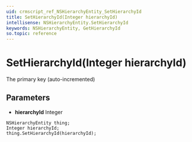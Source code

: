 ```yaml
---
uid: crmscript_ref_NSHierarchyEntity_SetHierarchyId
title: SetHierarchyId(Integer hierarchyId)
intellisense: NSHierarchyEntity.SetHierarchyId
keywords: NSHierarchyEntity, GetHierarchyId
so.topic: reference
---
```


# SetHierarchyId(Integer hierarchyId)

The primary key (auto-incremented)

## Parameters

* **hierarchyId** Integer

```crmscript
NSHierarchyEntity thing;
Integer hierarchyId;
thing.SetHierarchyId(hierarchyId);
```

